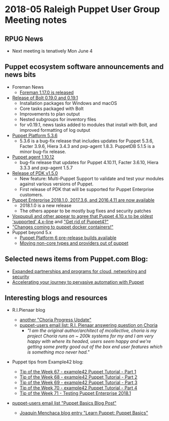 # 2018-05 Raleigh Puppet User Group Meeting notes

## RPUG News
+ Next meeting is tenatively Mon June 4

## Puppet ecosystem software announcements and news bits
+ Foreman News
  - [Foreman 1.17.0 is released](https://theforeman.org/manuals/1.17/index.html#Releasenotesfor1.17)
+ [Release of Bolt 0.19.0 and 0.19.1](https://puppet.com/docs/bolt/0.x/bolt_release_notes.html)
  - Installation packages for Windows and macOS
  - Core tasks packaged with Bolt
  - Improvements to plan output
  - Nested subgroups for inventory files
  - for v0.19.1, news tasks added to modules that install with Bolt, and improved formatting of log output
+ [Puppet Platform 5.3.6](https://puppet.com/docs/puppet/5.3/release_notes_agent.html)
  -  5.3.6 is a bug-fix release that includes updates for Puppet 5.3.6, Facter 3.9.6, Hiera 3.4.3 and pxp-agent 1.8.3. PuppetDB 5.1.5 is a minor bug-fix release.
+ [Puppet agent 1.10.12](https://puppet.com/docs/puppet/4.10/release_notes_agent.html)
  - bug-fix release that updates for Puppet 4.10.11, Facter 3.6.10, Hiera 3.3.3 and pxp-agent 1.5.7
+ [Release of PDK v1.5.0](https://puppet.com/docs/pdk/latest/release_notes.html)
  - New feature: Multi-Puppet Support to validate and test your modules against various versions of Puppet.
  - First release of PDK that will be supported for Puppet Enterprise customers.
+ [Puppet Enterprise 2018.1.0, 2017.3.6, and 2016.4.11 are now available](https://groups.google.com/forum/#!topic/puppet-announce/bzFFad52ogk)
  - 2018.1.0 is a new release
  - The others appear to be mostly bug fixes and security patches
+ [Voxpupuli and other appear to agree that Puppet 4.10.x to be oldest 'supported' 4.x-line](https://github.com/camptocamp/puppet-systemd/pull/73) and ["Get rid of Puppet4?"](https://groups.io/g/voxpupuli/topic/get_rid_of_puppet4/15908402?p=,,,20,0,0,0::recentpostdate%2Fsticky,,,20,2,0,15908402)
+ ["Changes coming to puppet docker containers!"](https://groups.google.com/forum/#!topic/puppet-dev/LnbO3uAKfMg)
+ Puppet beyond 5.x
  - [Puppet Platform 6 pre-release builds available](https://groups.google.com/forum/#!topic/puppet-users/N3LJGhsrqkU)
  - [Moving non-core types and providers out of puppet](https://groups.google.com/forum/#!topic/puppet-dev/lygaJ64Gw08)



## Selected news items from Puppet.com Blog:
+ [Expanded partnerships and programs for cloud, networking and security](https://puppet.com/blog/expanding-new-partnerships-and-programs-drive-cloud-networking-and-security-automation)
+ [Accelerating your journey to pervasive automation with Puppet](https://puppet.com/blog/accelerating-your-journey-pervasive-automation-puppet)


## Interesting blogs and resources
+ R.I.Pienaar blog
  - [another "Choria Progress Update"](https://www.devco.net/archives/2018/04/25/choria-progress-update-2.php)
  - [puppet-users email list: R.I. Pienaar answering question on Choria](https://groups.google.com/d/msg/puppet-users/FiSsaxwAV5w/QFkSrermAQAJ)
    + *"I am the original author/architect of mcollective, choria is my project <snipped> Choria runs on ~ 200k systems for my and I am very happy with where its headed, users seem happy and we're getting some pretty good out of the box end user features which is something mco never had."*

+ Puppet tips from Example42 blog:
  - [Tip of the Week 67 - example42 Puppet Tutorial - Part 1](https://www.example42.com/2018/04/09/puppet_tutorial_part_1/)
  - [Tip of the Week 68 - example42 Puppet Tutorial - Part 2](https://www.example42.com/2018/04/16/puppet_tutorial_part_2/)
  - [Tip of the Week 69 - example42 Puppet Tutorial - Part 3](https://www.example42.com/2018/04/23/puppet_tutorial_part_3/)
  - [Tip of the Week 70 - example42 Puppet Tutorial - Part 4](https://www.example42.com/2018/04/30/puppet_tutorial_part_4/)
  - [Tip of the Week 71 - Testing Puppet Enterprise 2018.1](https://www.example42.com/2018/05/07/testing-puppet-enterprise-2018-1-0/)

+ [puppet-users email list "Puppet Basics Blog Post"](https://groups.google.com/forum/#!topic/puppet-users/t2BKFMA7M6U)
  - [Joaquin Menchaca blog entry "Learn Puppet: Puppet Basics"](https://medium.com/@Joachim8675309/learn-puppet-puppet-basics-beeee58787ad)
